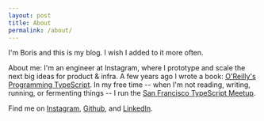 ```yaml
---
layout: post
title: About
permalink: /about/
---
```


I'm Boris and this is my blog. I wish I added to it more often.

About me: I'm an engineer at Instagram, where I prototype and scale the next big ideas for product & infra. A few years ago I wrote a book: [O'Reilly's Programming TypeScript](https://amazon.com/Programming-TypeScript-Making-JavaScript-Applications/dp/1492037656). In my free time -- when I'm not reading, writing, running, or fermenting things -- I run the [San Francisco TypeScript Meetup](https://www.meetup.com/San-Francisco-TypeScript-Meetup/).

Find me on [Instagram](https://www.instagram.com/b.cherny/), [Github](https://github.com/bcherny), and [LinkedIn](https://www.linkedin.com/in/bcherny).
